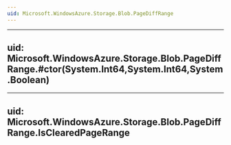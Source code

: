 ```yaml
---
uid: Microsoft.WindowsAzure.Storage.Blob.PageDiffRange
---
```


---
uid: Microsoft.WindowsAzure.Storage.Blob.PageDiffRange.#ctor(System.Int64,System.Int64,System.Boolean)
---

---
uid: Microsoft.WindowsAzure.Storage.Blob.PageDiffRange.IsClearedPageRange
---
